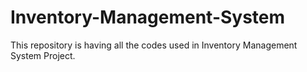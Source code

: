 # Inventory-Management-System
This repository is having all the codes used in Inventory Management System Project.
